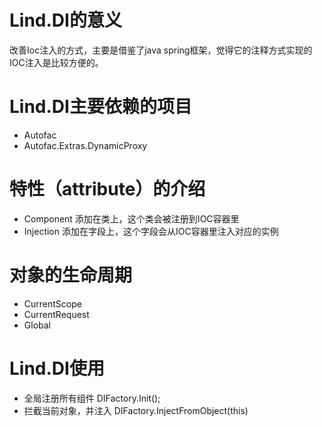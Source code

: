 ﻿# Lind.DI的意义
改善Ioc注入的方式，主要是借鉴了java spring框架，觉得它的注释方式实现的IOC注入是比较方便的。

# Lind.DI主要依赖的项目
* Autofac
* Autofac.Extras.DynamicProxy

# 特性（attribute）的介绍
* Component	添加在类上，这个类会被注册到IOC容器里
* Injection	添加在字段上，这个字段会从IOC容器里注入对应的实例

# 对象的生命周期
* CurrentScope
* CurrentRequest
* Global

# Lind.DI使用
* 全局注册所有组件        DIFactory.Init();
* 拦截当前对象，并注入    DIFactory.InjectFromObject(this)

